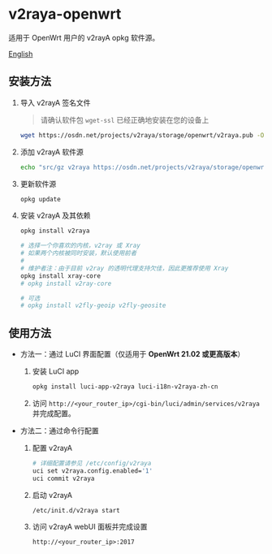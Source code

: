 # v2raya-openwrt

适用于 OpenWrt 用户的 v2rayA opkg 软件源。

[English](README.md)

## 安装方法

1. 导入 v2rayA 签名文件

   > 请确认软件包 `wget-ssl` 已经正确地安装在您的设备上

   ```sh
   wget https://osdn.net/projects/v2raya/storage/openwrt/v2raya.pub -O /etc/opkg/keys/94cc2a834fb0aa03
   ```

2. 添加 v2rayA 软件源

   ```sh
   echo "src/gz v2raya https://osdn.net/projects/v2raya/storage/openwrt/$(. /etc/openwrt_release && echo "$DISTRIB_ARCH")" | tee -a "/etc/opkg/customfeeds.conf"
   ```

3. 更新软件源

   ```sh
   opkg update
   ```

4. 安装 v2rayA 及其依赖

   ```sh
   opkg install v2raya

   # 选择一个你喜欢的内核，v2ray 或 Xray
   # 如果两个内核被同时安装，默认使用前者
   #
   # 维护者注：由于目前 v2ray 的透明代理支持欠佳，因此更推荐使用 Xray
   opkg install xray-core
   # opkg install v2ray-core

   # 可选
   # opkg install v2fly-geoip v2fly-geosite
   ```

## 使用方法

- 方法一：通过 LuCI 界面配置（仅适用于 __OpenWrt 21.02 或更高版本__）

   1. 安装 LuCI app
      ```sh
      opkg install luci-app-v2raya luci-i18n-v2raya-zh-cn
      ```

   2. 访问 `http://<your_router_ip>/cgi-bin/luci/admin/services/v2raya` 并完成配置。

- 方法二：通过命令行配置

   1. 配置 v2rayA

      ```sh
      # 详细配置请参见 /etc/config/v2raya
      uci set v2raya.config.enabled='1'
      uci commit v2raya
      ```

   2. 启动 v2rayA

      ```sh
      /etc/init.d/v2raya start
      ```

   3. 访问 v2rayA webUI 面板并完成设置

      `http://<your_router_ip>:2017`
